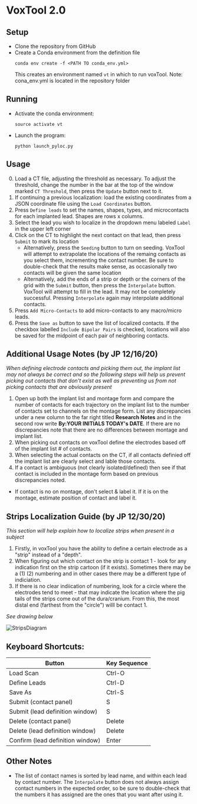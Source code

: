 # VoxTool 2.0


## Setup

- Clone the repository from GitHub
- Create a Conda environment from the definition file
  ```
  conda env create -f <PATH TO conda_env.yml>
  ```
  This creates an environment named `vt` in which to run voxTool.
  Note: cona_env.yml is located in the repository folder

## Running

- Activate the conda environment:
  ```
  source activate vt
  ```
- Launch the program:
  ```
  python launch_pyloc.py
  ```

## Usage
0. Load a CT file, adjusting the threshold as necessary. To adjust the
   threshold, change the number in the bar at the top of the window
   marked ```CT Threshold```, then press the ```Update``` button next to it.
1. If continuing a previous localization: load the existing coordinates
   from a JSON coordinate file using the ```Load Coordinates``` button.
2. Press ```Define leads``` to set the names, shapes, types, and microcontacts
   for each implanted lead. Shapes are rows x columns.
3. Select the lead you wish to localize in the dropdown menu labeled ```Label```
   in the upper left corner
4. Click on the CT to highlight the next contact on that lead, then press
   ```Submit``` to mark its location
   - Alternatively, press the ```Seeding``` button to turn on seeding. VoxTool
     will attempt to extrapolate the locations of the remaing contacts
     as you select them, incrementing the contact number. Be sure to double-check that
     the results make sense, as occasionally two contacts
     will be given the same location
   - Alternatively, add the ends of a strip or depth
     or the corners of the grid with the ```Submit``` button, then press
     the ```Interpolate``` button. VoxTool will attempt to fill in the lead.
     It may not be completely successful. Pressing ```Interpolate``` again
     may interpolate additional contacts.
5. Press ```Add Micro-Contacts``` to add micro-contacts to any macro/micro leads.
6. Press the ```Save as``` button to save the list of localized contacts.
   If the checkbox labelled ```Include Bipolar Pairs``` is checked, locations
   will also be saved for the midpoint of each pair of neighboring contacts.

## Additional Usage Notes (by JP 12/16/20) 
*When defining electrode contacts and picking them out, the implant list may not always be correct and so the following steps will help us prevent picking out contacts that don't exist as well as preventing us from not picking contacts that are obviously present*
1. Open up both the implant list and montage form and compare the number of contacts for each trajectory on the implant list to the number of contacts set to channels on the montage form. List any discrepancies under a new column to the far right titled **Research Notes** and in the second row write **By:YOUR INITIALS  TODAY's DATE**. If there are no discrepancies note that there are no differences between montage and implant list.
2. When picking out contacts on voxTool define the electrodes based off of the implant list # of contacts.
3. When selecting the actual contacts on the CT, if all contacts definied off the implant list are clearly select and lable those contacts.
4. If a contact is ambiguous (not clearly isolated/defined) then see if that contact is included in the montage form based on previous discrepancies noted.
  * If contact is no on montage, don't select & label it. If it is on the montage, estimate position of contact and label it.

## Strips Localization Guide (by JP 12/30/20)
*This section will help explain how to localize strips when present in a subject*
1. Firstly, in voxTool you have the ability to define a certain electrode as a "strip" instead of a "depth".
2. When figuring out which contact on the strip is contact 1 - look for any indication first on the strip cartoon (if it exists). Sometimes there may be a (1) (2) numbering and in other cases there may be a different type of indiciation.
3. If there is no clear indiication of numbering, look for a circle where the electrodes tend to meet - that may indicate the location where the pig tails of the strips come out of the dura/cranium. From this, the most distal end (farthest from the "circle") willl be contact 1. 

*See drawing below*


![StripsDiagram](images/StripsDiagram.png)


## Keyboard Shortcuts:

Button | Key Sequence
------ |  ------------
Load Scan | Ctrl-O
Define Leads | Ctrl-D
Save As | Ctrl-S
Submit (contact panel) | S
Submit (lead definition window) | S
Delete (contact panel)| Delete
Delete (lead definition window)| Delete
Confirm (lead definition window) | Enter

## Other Notes
* The list of contact names is sorted by lead name, and within each 
lead by contact number. The ```Interpolate``` button does not always assign
contact numbers in the expected order, so be sure to double-check 
that the numbers it has assigned are the ones that you want after using 
it. 

